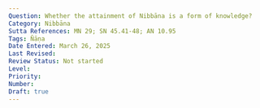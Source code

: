 ```yaml
---
Question: Whether the attainment of Nibbāna is a form of knowledge?
Category: Nibbāna
Sutta References: MN 29; SN 45.41-48; AN 10.95
Tags: Ñāṇa
Date Entered: March 26, 2025
Last Revised:
Review Status: Not started
Level: 
Priority: 
Number: 
Draft: true
---
```


<!-- 

Notes:

"abhiññāya kho ahaṃ, uttiya, sāvakānaṃ dhammaṃ desemi sattānaṃ visuddhiyā sokaparidevānaṃ samatikkamāya dukkhadomanassānaṃ atthaṅgamāya ñāyassa adhigamāya nibbānassa sacchikiriyāyā" (AN 10.95)

 -->
